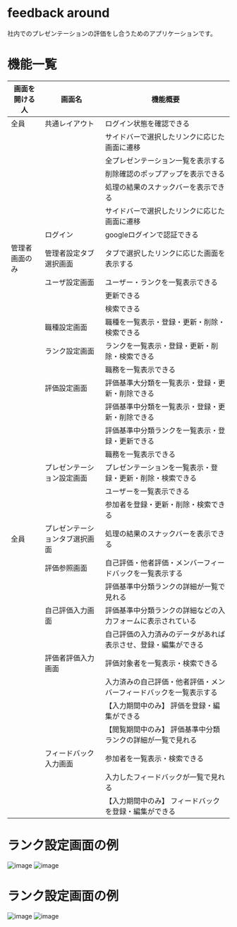 # feedback around
社内でのプレゼンテーションの評価をし合うためのアプリケーションです。

# 機能一覧
  | 画面を開ける人  | 画面名 | 機能概要 |
  | ------------- | ------------- | ------------- |
  | 全員  | 共通レイアウト  |  ログイン状態を確認できる |
  |   |   |  サイドバーで選択したリンクに応じた画面に遷移 |
  |   |   |  全プレゼンテーション一覧を表示する |
  |   |   |  削除確認のポップアップを表示できる |
  |   |   | 処理の結果のスナックバーを表示できる  |
  |   |   |  サイドバーで選択したリンクに応じた画面に遷移 |
  |   | ログイン  | googleログインで認証できる  |
  | 管理者画面のみ  | 管理者設定タブ選択画面  |  タブで選択したリンクに応じた画面を表示する |
  |   |  ユーザ設定画面 |  ユーザー・ランクを一覧表示できる |
  |   |   | 更新できる  |
  |   |   | 検索できる  |
  |   | 職種設定画面  | 職種を一覧表示・登録・更新・削除・検索できる  |
  |   | ランク設定画面  | ランクを一覧表示・登録・更新・削除・検索できる  |
  |   |   |  職務を一覧表示できる  |
  |   | 評価設定画面  | 評価基準大分類を一覧表示・登録・更新・削除できる   |
  |   |   | 評価基準中分類を一覧表示・登録・更新・削除できる  |
  |   |   | 評価基準中分類ランクを一覧表示・登録・更新できる  |
  |   |   | 職務を一覧表示できる  |
  |   | プレゼンテーション設定画面  | プレゼンテーションを一覧表示・登録・更新・削除・検索できる  |
  |   |   | ユーザーを一覧表示できる  |
  |   |   |  参加者を登録・更新・削除・検索できる |
  | 全員  | プレゼンテーションタブ選択画面  | 処理の結果のスナックバーを表示できる  |
  |   | 評価参照画面  | 自己評価・他者評価・メンバーフィードバックを一覧表示する  |
  |   |   | 評価基準中分類ランクの詳細が一覧で見れる  |
  |   | 自己評価入力画面  | 評価基準中分類ランクの詳細などの入力フォームに表示されている  |
  |   |   | 自己評価の入力済みのデータがあれば表示させ、登録・編集ができる  |
  |   | 評価者評価入力画面  | 評価対象者を一覧表示・検索できる  |
  |   |   | 入力済みの自己評価・他者評価・メンバーフィードバックを一覧表示する  |
  |   |   | 【入力期間中のみ】 評価を登録・編集ができる  |
  |   |   | 【閲覧期間中のみ】 評価基準中分類ランクの詳細が一覧で見れる |
  |   | フィードバック入力画面  | 参加者を一覧表示・検索できる  |
  |   |   | 入力したフィードバックが一覧で見れる  |
  |   |   |  【入力期間中のみ】 フィードバックを登録・編集ができる |
  
# ランク設定画面の例 
 ![image](https://user-images.githubusercontent.com/64944011/99029840-e0c1b980-25b6-11eb-840f-4594ea580113.png)
![image](https://user-images.githubusercontent.com/64944011/99029852-e7e8c780-25b6-11eb-82fc-ddc66ba43c7b.png)
# ランク設定画面の例 
![image](https://user-images.githubusercontent.com/64944011/99031056-75c5b200-25b9-11eb-9cba-d6f9a456ad9c.png)
![image](https://user-images.githubusercontent.com/64944011/99031063-78c0a280-25b9-11eb-9398-98ff131563f7.png)
